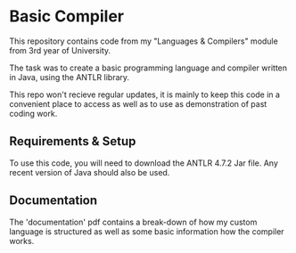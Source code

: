 # Basic Compiler
This repository contains code from my "Languages & Compilers" module from 3rd year of University.

The task was to create a basic programming language and compiler written in Java, using the ANTLR library.

This repo won't recieve regular updates, it is mainly to keep this code in a convenient place to access as well as
to use as demonstration of past coding work.

## Requirements & Setup
To use this code, you will need to download the ANTLR 4.7.2 Jar file.
Any recent version of Java should also be used.

## Documentation
The 'documentation' pdf contains a break-down of how my custom language is structured as well as some basic information 
how the compiler works.